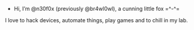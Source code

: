 - Hi, I’m @n30f0x (previously @br4wl0wl), a cunning little fox =^-^=

I love to hack devices, automate things, play games and to chill in my lab.

<!---
n30f0x/n30f0x is a ✨ special ✨ repository because its `README.md` (this file) appears on your GitHub profile.
You can click the Preview link to take a look at your changes.
--->
